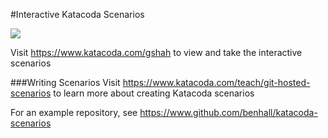 #Interactive Katacoda Scenarios

[![](http://shields.katacoda.com/katacoda/gshah/count.svg)](https://www.katacoda.com/gshah "Get your profile on Katacoda.com")

Visit https://www.katacoda.com/gshah to view and take the interactive scenarios

###Writing Scenarios
Visit https://www.katacoda.com/teach/git-hosted-scenarios to learn more about creating Katacoda scenarios

For an example repository, see https://www.github.com/benhall/katacoda-scenarios
